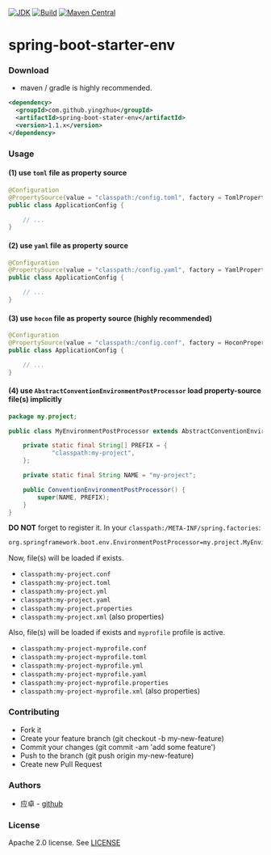 [![JDK](http://img.shields.io/badge/JDK-v8.0-yellow.svg)](http://www.oracle.com/technetwork/java/javase/downloads/index.html)
[![Build](http://img.shields.io/badge/Build-Maven_2-green.svg)](https://maven.apache.org/)
[![Maven Central](https://img.shields.io/maven-central/v/com.github.yingzhuo/spring-boot-stater-env.svg?label=Maven%20Central)](https://search.maven.org/search?q=g:%22com.github.yingzhuo%22%20AND%20a:%22spring-boot-stater-env%22)

# spring-boot-starter-env

### Download

* maven / gradle is highly recommended.

```xml
<dependency>
  <groupId>com.github.yingzhuo</groupId>
  <artifactId>spring-boot-stater-env</artifactId>
  <version>1.1.x</version>
</dependency>
```

### Usage

#### (1) use `toml` file as property source

```java
@Configuration
@PropertySource(value = "classpath:/config.toml", factory = TomlPropertySourceFactory.class)
public class ApplicationConfig {

    // ...
}
```

#### (2) use `yaml` file as property source

```java
@Configuration
@PropertySource(value = "classpath:/config.yaml", factory = YamlPropertySourceFactory.class)
public class ApplicationConfig {

    // ...
}
```

#### (3) use `hocon` file as property source **(highly recommended)**

```java
@Configuration
@PropertySource(value = "classpath:/config.conf", factory = HoconPropertySourceFactory.class)
public class ApplicationConfig {

    // ...
}
```

#### (4) use `AbstractConventionEnvironmentPostProcessor` load property-source file(s) implicitly

```java
package my.project;

public class MyEnvironmentPostProcessor extends AbstractConventionEnvironmentPostProcessor {

    private static final String[] PREFIX = {
            "classpath:my-project",
    };

    private static final String NAME = "my-project";

    public ConventionEnvironmentPostProcessor() {
        super(NAME, PREFIX);
    }
}
```

**DO NOT** forget to register it. In your `classpath:/META-INF/spring.factories`:

```txt
org.springframework.boot.env.EnvironmentPostProcessor=my.project.MyEnvironmentPostProcessor
```

Now, file(s) will be loaded if exists.
 - `classpath:my-project.conf`
 - `classpath:my-project.toml`
 - `classpath:my-project.yml`
 - `classpath:my-project.yaml`
 - `classpath:my-project.properties`
 - `classpath:my-project.xml` (also properties)
 
Also, file(s) will be loaded if exists and `myprofile` profile is active.
 - `classpath:my-project-myprofile.conf`
 - `classpath:my-project-myprofile.toml`
 - `classpath:my-project-myprofile.yml`
 - `classpath:my-project-myprofile.yaml`
 - `classpath:my-project-myprofile.properties`
 - `classpath:my-project-myprofile.xml` (also properties)

### Contributing

* Fork it
* Create your feature branch (git checkout -b my-new-feature)
* Commit your changes (git commit -am 'add some feature')
* Push to the branch (git push origin my-new-feature)
* Create new Pull Request

### Authors

* 应卓 - [github](https://github.com/yingzhuo)

### License

Apache 2.0 license. See [LICENSE](./LICENSE)